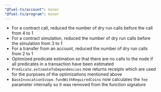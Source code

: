 ```yaml
---
"@fuel-ts/account": minor
"@fuel-ts/program": minor
---
```


- For a contract call, reduced the number of dry run calls before the call from 4 to 1
- For a contract simulation, reduced the number of dry run calls before the simulation from 3 to 1
- For a transfer from an account, reduced the number of dry run calls from 2 to 1
- Optimized predicate estimation so that there are no calls to the node if all predicates in a transaction have been estimated
- `Predicate.estimateTxDependencies` now returns receipts which are used for the purposes of the optimizations mentioned above
- `BaseInvocationScope.fundWithRequiredCoins` now calculates the `fee` parameter internally so it was removed from the function signature
